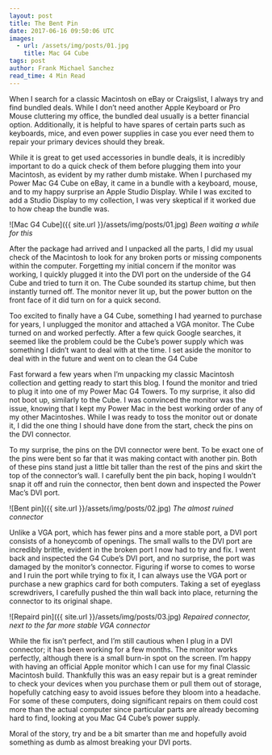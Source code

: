 ```yaml
---
layout: post
title: The Bent Pin
date: 2017-06-16 09:50:06 UTC
images:
  - url: /assets/img/posts/01.jpg
    title: Mac G4 Cube
tags: post
author: Frank Michael Sanchez
read_time: 4 Min Read
---
```


When I search for a classic Macintosh on eBay or Craigslist, I always try and find bundled deals. While I don’t need another Apple Keyboard or Pro Mouse cluttering my office, the bundled deal usually is a better financial option. Additionally, it is helpful to have spares of certain parts such as keyboards, mice, and even power supplies in case you ever need them to repair your primary devices should they break. 

While it is great to get used accessories in bundle deals, it is incredibly important to do a quick check of them before plugging them into your Macintosh, as evident by my rather dumb mistake. When I purchased my Power Mac G4 Cube on eBay, it came in a bundle with a keyboard, mouse, and to my happy surprise an Apple Studio Display. While I was excited to add a Studio Display to my collection, I was very skeptical if it worked due to how cheap the bundle was.

![Mac G4 Cube]({{ site.url }}/assets/img/posts/01.jpg)
*Been waiting a while for this*

After the package had arrived and I unpacked all the parts, I did my usual check of the Macintosh to look for any broken ports or missing components within the computer. Forgetting my initial concern if the monitor was working, I quickly plugged it into the DVI port on the underside of the G4 Cube and tried to turn it on. The Cube sounded its startup chime, but then instantly turned off. The monitor never lit up, but the power button on the front face of it did turn on for a quick second.

Too excited to finally have a G4 Cube, something I had yearned to purchase for years, I unplugged the monitor and attached a VGA monitor. The Cube turned on and worked perfectly. After a few quick Google searches, it seemed like the problem could be the Cube’s power supply which was something I didn’t want to deal with at the time. I set aside the monitor to deal with in the future and went on to clean the G4 Cube

Fast forward a few years when I’m unpacking my classic Macintosh collection and getting ready to start this blog. I found the monitor and tried to plug it into one of my Power Mac G4 Towers. To my surprise, it also did not boot up, similarly to the Cube. I was convinced the monitor was the issue, knowing that I kept my Power Mac in the best working order of any of my other Macintoshes. While I was ready to toss the monitor out or donate it, I did the one thing I should have done from the start, check the pins on the DVI connector.

To my surprise, the pins on the DVI connector were bent. To be exact one of the pins were bent so far that it was making contact with another pin. Both of these pins stand just a little bit taller than the rest of the pins and skirt the top of the connector’s wall. I carefully bent the pin back, hoping I wouldn’t snap it off and ruin the connector, then bent down and inspected the Power Mac’s DVI port.

![Bent pin]({{ site.url }}/assets/img/posts/02.jpg)
*The almost ruined connector*

Unlike a VGA port, which has fewer pins and a more stable port, a DVI port consists of a honeycomb of openings. The small walls to the DVI port are incredibly brittle, evident in the broken port I now had to try and fix. I went back and inspected the G4 Cube’s DVI port, and no surprise, the port was damaged by the monitor’s connector. Figuring if worse to comes to worse and I ruin the port while trying to fix it, I can always use the VGA port or purchase a new graphics card for both computers. Taking a set of eyeglass screwdrivers, I carefully pushed the thin wall back into place, returning the connector to its original shape.

![Repaird pin]({{ site.url }}/assets/img/posts/03.jpg)
*Repaired connector, next to the far more stable VGA connector*

While the fix isn’t perfect, and I’m still cautious when I plug in a DVI connector; it has been working for a few months. The monitor works perfectly, although there is a small burn-in spot on the screen. I’m happy with having an official Apple monitor which I can use for my final Classic Macintosh build. Thankfully this was an easy repair but is a great reminder to check your devices when you purchase them or pull them out of storage, hopefully catching easy to avoid issues before they bloom into a headache. For some of these computers, doing significant repairs on them could cost more than the actual computer since particular parts are already becoming hard to find, looking at you Mac G4 Cube’s power supply. 

Moral of the story, try and be a bit smarter than me and hopefully avoid something as dumb as almost breaking your DVI ports.